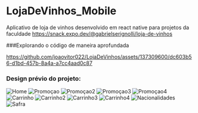 # LojaDeVinhos_Mobile
Aplicativo de loja de vinhos desenvolvido em react native para projetos da faculdade
https://snack.expo.dev/@gabrielserignolli/loja-de-vinhos

 ###Explorando o código de maneira aprofundada


https://github.com/joaovitor022/LojaDeVinhos/assets/137309600/dc603b56-d1bd-457b-8a4a-a7cc4aad0c87


### Design prévio do projeto:
   



![Home](https://github.com/joaovitor022/LojaDeVinhos/assets/137309600/3b159d6f-b6e7-4198-b9d5-87bd604f39b4)
![Promoçao](https://github.com/joaovitor022/LojaDeVinhos/assets/137309600/0ad565c2-eba6-4474-8a18-e41072cd9734)
![Promoçao2](https://github.com/joaovitor022/LojaDeVinhos/assets/137309600/8a1f6923-d000-4ff7-9569-e4d545a520b0)
![Promoçao3](https://github.com/joaovitor022/LojaDeVinhos/assets/137309600/dc682a82-6570-4c38-ab87-a7a3d14a07ed)
![Promoçao4](https://github.com/joaovitor022/LojaDeVinhos/assets/137309600/2438e8ad-6dd9-406f-8e00-b7cbff67116e)
![Carrinho](https://github.com/joaovitor022/LojaDeVinhos/assets/137309600/f7c9c67e-fa99-4f0b-a3bf-d4c7fc755c71)
![Carrinho2](https://github.com/joaovitor022/LojaDeVinhos/assets/137309600/289a744b-747b-4ad5-9e38-b6dcde1b3b6d)
![Carrinho3](https://github.com/joaovitor022/LojaDeVinhos/assets/137309600/61e89a2b-f689-4446-ac82-01d732a94757)
![Carrinho4](https://github.com/joaovitor022/LojaDeVinhos/assets/137309600/7fb45d8c-9cc7-4f28-a288-ca2d5d5bd3a1)
![Nacionalidades](https://github.com/joaovitor022/LojaDeVinhos/assets/137309600/bf0ddc55-f71f-4bbe-92cd-4fa30875a0b7)
![Safra](https://github.com/joaovitor022/LojaDeVinhos/assets/137309600/0ab96756-caa7-45ad-8994-f145d6ac0c9b)







